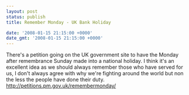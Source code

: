 ```yaml
---
layout: post
status: publish
title: Remember Monday - UK Bank Holiday

date: '2008-01-15 21:15:00 +0000'
date_gmt: '2008-01-15 21:15:00 +0000'
---
```

There's a petition going on the UK government site to have the Monday after remembrance Sunday made into a national holiday. I think it's an excellent idea as we should always remember those who have served for us, I don't always agree with why we're fighting around the world but non the less the people have done their duty.
<a href="http://petitions.pm.gov.uk/remembermonday/">http://petitions.pm.gov.uk/remembermonday/</a>
